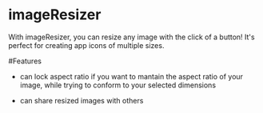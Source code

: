 # imageResizer

With imageResizer, you can resize any image with the click of a button! It's perfect for creating app icons of multiple sizes.


#Features

- can lock aspect ratio if you want to mantain the aspect ratio of your image, while trying to conform to your selected dimensions

- can share resized images with others
